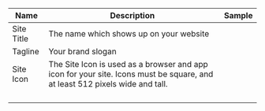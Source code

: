 |Name|Description|Sample|
|---|---|---|
|Site Title|The name which shows up on your website||
|Tagline|Your brand slogan||
|Site Icon|The Site Icon is used as a browser and app icon for your site. Icons must be square, and at least 512 pixels wide and tall.||
||||
||||
||||
||||